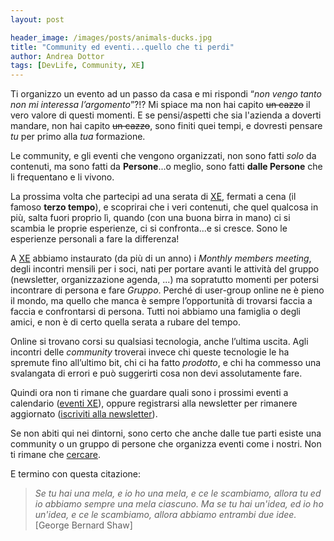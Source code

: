 ```yaml
---
layout: post

header_image: /images/posts/animals-ducks.jpg
title: "Community ed eventi...quello che ti perdi"
author: Andrea Dottor
tags: [DevLife, Community, XE]
---
```


Ti organizzo un evento ad un passo da casa e mi rispondi “*non vengo tanto non mi interessa l’argomento*”?!? Mi spiace ma non hai capito ~~un cazzo~~ il vero valore di questi momenti.
E se pensi/aspetti che sia l'azienda a doverti mandare, non hai capito ~~un cazzo~~, sono finiti quei tempi, e dovresti pensare *tu* per primo alla *tua* formazione.

Le community, e gli eventi che vengono organizzati, non sono fatti *solo* da contenuti, ma sono fatti da **Persone**...o meglio, sono fatti **dalle Persone** che li frequentano e li vivono.
<!--more-->
La prossima volta che partecipi ad una serata di [XE](https://www.xedotnet.org), fermati a cena (il famoso **terzo tempo**), e scoprirai che i veri contenuti, che quel qualcosa in più, salta fuori proprio lì, quando (con una buona birra in mano) ci si scambia le proprie esperienze, ci si confronta...e si cresce. Sono le esperienze personali a fare la differenza!

A [XE](https://www.xedotnet.org/) abbiamo instaurato (da più di un anno) i *Monthly members meeting*, degli incontri mensili per i soci, nati per portare avanti le attività del gruppo (newsletter, organizzazione agenda, ...) ma sopratutto momenti per potersi incontrare di persona e fare *Gruppo*. Perché di user-group online ne è pieno il mondo, ma quello che manca è sempre l’opportunità di trovarsi faccia a faccia e confrontarsi di persona. Tutti noi abbiamo una famiglia o degli amici, e non è di certo quella serata a rubare del tempo.

Online si trovano corsi su qualsiasi tecnologia, anche l’ultima uscita. Agli incontri delle *community* troverai invece chi queste tecnologie le ha spremute fino all’ultimo bit, chi ci ha fatto *prodotto*, e chi ha commesso una svalangata di errori e può suggerirti cosa non devi assolutamente fare.

Quindi ora non ti rimane che guardare quali sono i prossimi eventi a calendario ([eventi XE](https://www.xedotnet.org/eventi/)), oppure registrarsi alla newsletter per rimanere aggiornato ([iscriviti alla newsletter](https://www.xedotnet.org/#newsletter)).

Se non abiti qui nei dintorni, sono certo che anche dalle tue parti esiste una community o un gruppo di persone che organizza eventi come i nostri. Non ti rimane che [cercare](https://www.google.it/).

E termino con questa citazione:

>*Se tu hai una mela, e io ho una mela, e ce le scambiamo, allora tu ed io abbiamo sempre una mela ciascuno. Ma se tu hai un'idea, ed io ho un'idea, e ce le scambiamo, allora abbiamo entrambi due idee.* <br />[George Bernard Shaw]

